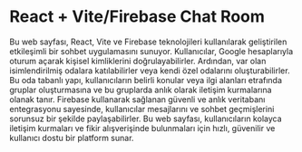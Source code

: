 # React + Vite/Firebase Chat Room 

Bu web sayfası, React, Vite ve Firebase teknolojileri kullanılarak geliştirilen etkileşimli bir sohbet uygulamasını sunuyor. Kullanıcılar, Google hesaplarıyla oturum açarak kişisel kimliklerini doğrulayabilirler. Ardından, var olan isimlendirilmiş odalara katılabilirler veya kendi özel odalarını oluşturabilirler. Bu oda tabanlı yapı, kullanıcıların belirli konular veya ilgi alanları etrafında gruplar oluşturmasına ve bu gruplarda anlık olarak iletişim kurmalarına olanak tanır. Firebase kullanarak sağlanan güvenli ve anlık veritabanı entegrasyonu sayesinde, kullanıcılar mesajlarını ve sohbet geçmişlerini sorunsuz bir şekilde paylaşabilirler. Bu web sayfası, kullanıcıların kolayca iletişim kurmaları ve fikir alışverişinde bulunmaları için hızlı, güvenilir ve kullanıcı dostu bir platform sunar.
